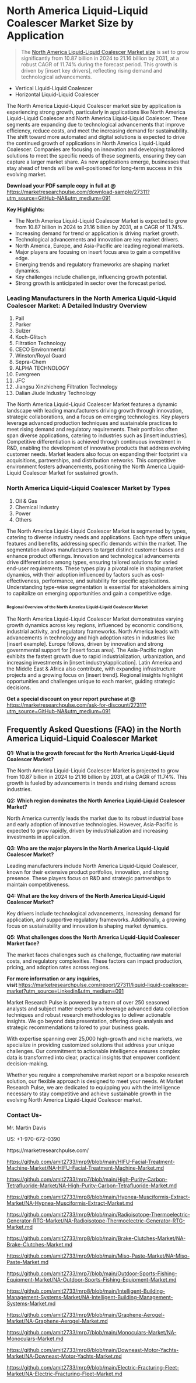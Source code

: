 <h1>North America Liquid-Liquid Coalescer Market&nbsp;Size by Application</h1><blockquote><p>The <a href="https://marketresearchpulse.com/download-sample/27311?utm_source=GitHub-NA&amp;utm_medium=091">North America Liquid-Liquid Coalescer Market size</a> is set to grow significantly from 10.87 billion in 2024 to 21.16 billion by 2031, at a robust CAGR of 11.74% during the forecast period. This growth is driven by [insert key drivers], reflecting rising demand and technological advancements.</p></blockquote><ul><li>Vertical Liquid-Liquid Coalescer<li> Horizontal Liquid-Liquid Coalescer</li></ul><p>The North America Liquid-Liquid Coalescer market size by application is experiencing strong growth, particularly in applications like North America Liquid-Liquid Coalescer and North America Liquid-Liquid Coalescer. These segments are expanding due to technological advancements that improve efficiency, reduce costs, and meet the increasing demand for sustainability. The shift toward more automated and digital solutions is expected to drive the continued growth of applications in North America Liquid-Liquid Coalescer. Companies are focusing on innovation and developing tailored solutions to meet the specific needs of these segments, ensuring they can capture a larger market share. As new applications emerge, businesses that stay ahead of trends will be well-positioned for long-term success in this evolving market.</p><p><strong>Download your PDF sample copy in full at @ </strong><a href="https://marketresearchpulse.com/download-sample/27311?utm_source=GitHub-NA&amp;utm_medium=091">https://marketresearchpulse.com/download-sample/27311?utm_source=GitHub-NA&amp;utm_medium=091</a></p><p><strong>Key Highlights: </strong></p><ul><li>The North America Liquid-Liquid Coalescer Market is expected to grow from 10.87 billion in 2024 to 21.16 billion by 2031, at a CAGR of 11.74%.</li><li>Increasing demand for trend or application is driving market growth.</li><li>Technological advancements and innovation are key market drivers.</li><li>North America, Europe, and Asia-Pacific are leading regional markets.</li><li>Major players are focusing on insert focus area to gain a competitive edge.</li><li>Emerging trends and regulatory frameworks are shaping market dynamics.</li><li>Key challenges include challenge, influencing growth potential.</li><li>Strong growth is anticipated in sector over the forecast period.</li></ul><h3>Leading Manufacturers in the North America Liquid-Liquid Coalescer Market: A Detailed Industry Overview</h3><ol><li>Pall</li><li>Parker</li><li>Sulzer</li><li>Koch-Glitsch</li><li>Filtration Technology</li><li>CECO Environmental</li><li>Winston/Royal Guard</li><li>Sepra-Chem</li><li>ALPHA TECHNOLOGY</li><li>Evergreen</li><li>JFC</li><li>Jiangsu Xinzhicheng Filtration Technology</li><li>Dalian Jiude Industry Technology</li></ol><div class="flex max-w-full flex-col flex-grow"><div class="min-h-8 text-message flex w-full flex-col items-end gap-2 whitespace-normal break-words [.text-message+&amp;]:mt-5" dir="auto" data-message-author-role="assistant" data-message-id="fd8432e4-4910-450d-b182-61b7bfb0a01f" data-message-model-slug="gpt-4o"><div class="flex w-full flex-col gap-1 empty:hidden first:pt-[3px]"><div class="markdown prose w-full break-words dark:prose-invert light"><p>The North America Liquid-Liquid Coalescer Market features a dynamic landscape with leading manufacturers driving growth through innovation, strategic collaborations, and a focus on emerging technologies. Key players leverage advanced production techniques and sustainable practices to meet rising demand and regulatory requirements. Their portfolios often span diverse applications, catering to industries such as [insert industries]. Competitive differentiation is achieved through continuous investment in R&amp;D, enabling the development of innovative products that address evolving customer needs. Market leaders also focus on expanding their footprint via acquisitions, partnerships, and distribution networks. This competitive environment fosters advancements, positioning the North America Liquid-Liquid Coalescer Market for sustained growth.</p></div></div></div></div><h3>North America Liquid-Liquid Coalescer Market by Types</h3><ol><li>Oil & Gas<li> Chemical Industry<li> Power<li> Others</li></ol><div class="flex max-w-full flex-col flex-grow"><div class="min-h-8 text-message flex w-full flex-col items-end gap-2 whitespace-normal break-words [.text-message+&amp;]:mt-5" dir="auto" data-message-author-role="assistant" data-message-id="084470be-0bb7-4664-bddf-5156b4f41249" data-message-model-slug="gpt-4o-mini"><div class="flex w-full flex-col gap-1 empty:hidden first:pt-[3px]"><div class="markdown prose w-full break-words dark:prose-invert light"><p>The North America Liquid-Liquid Coalescer Market is segmented by types, catering to diverse industry needs and applications. Each type offers unique features and benefits, addressing specific demands within the market. The segmentation allows manufacturers to target distinct customer bases and enhance product offerings. Innovation and technological advancements drive differentiation among types, ensuring tailored solutions for varied end-user requirements. These types play a pivotal role in shaping market dynamics, with their adoption influenced by factors such as cost-effectiveness, performance, and suitability for specific applications. Understanding type-wise segmentation is essential for stakeholders aiming to capitalize on emerging opportunities and gain a competitive edge.</p></div></div></div></div><h3><span style="font-size: 11px;">Regional Overview of the North America Liquid-Liquid Coalescer Market</span></h3><div class="flex max-w-full flex-col flex-grow"><div class="min-h-8 text-message flex w-full flex-col items-end gap-2 whitespace-normal break-words [.text-message+&amp;]:mt-5" dir="auto" data-message-author-role="assistant" data-message-id="e9038762-ce64-4e30-91c9-9bd413514231" data-message-model-slug="gpt-4o-mini"><div class="flex w-full flex-col gap-1 empty:hidden first:pt-[3px]"><div class="markdown prose w-full break-words dark:prose-invert light"><p>The North America Liquid-Liquid Coalescer Market demonstrates varying growth dynamics across key regions, influenced by economic conditions, industrial activity, and regulatory frameworks. North America leads with advancements in technology and high adoption rates in industries like [insert example]. Europe follows, driven by innovation and strong governmental support for [insert focus area]. The Asia-Pacific region exhibits the fastest growth due to rapid industrialization, urbanization, and increasing investments in [insert industry/application]. Latin America and the Middle East &amp; Africa also contribute, with expanding infrastructure projects and a growing focus on [insert trend]. Regional insights highlight opportunities and challenges unique to each market, guiding strategic decisions.</p></div></div></div></div><p><strong>Get a special discount on your report purchase at @ </strong><a href="https://marketresearchpulse.com/ask-for-discount/27311?utm_source=GitHub-NA&amp;utm_medium=091">https://marketresearchpulse.com/ask-for-discount/27311?utm_source=GitHub-NA&amp;utm_medium=091</a></p><h2>Frequently Asked Questions (FAQ) in the North America Liquid-Liquid Coalescer Market</h2><p><strong>Q1: What is the growth forecast for the North America Liquid-Liquid Coalescer Market?</strong></p><p>The North America Liquid-Liquid Coalescer Market is projected to grow from 10.87 billion in 2024 to 21.16 billion by 2031, at a CAGR of 11.74%. This growth is fueled by advancements in trends and rising demand across industries.</p><p><strong>Q2: Which region dominates the North America Liquid-Liquid Coalescer Market?</strong></p><p>North America currently leads the market due to its robust industrial base and early adoption of innovative technologies. However, Asia-Pacific is expected to grow rapidly, driven by industrialization and increasing investments in application.</p><p><strong>Q3: Who are the major players in the North America Liquid-Liquid Coalescer Market?</strong></p><p>Leading manufacturers include North America Liquid-Liquid Coalescer, known for their extensive product portfolios, innovation, and strong presence. These players focus on R&amp;D and strategic partnerships to maintain competitiveness.</p><p><strong>Q4: What are the key drivers of the North America Liquid-Liquid Coalescer Market?</strong></p><p>Key drivers include technological advancements, increasing demand for application, and supportive regulatory frameworks. Additionally, a growing focus on sustainability and innovation is shaping market dynamics.</p><p><strong>Q5: What challenges does the North America Liquid-Liquid Coalescer Market face?</strong></p><p>The market faces challenges such as challenge, fluctuating raw material costs, and regulatory complexities. These factors can impact production, pricing, and adoption rates across regions.</p><p><strong>For more information or any inquiries, visit&nbsp;</strong><a href="https://marketresearchpulse.com/report/27311/liquid-liquid-coalescer-market?utm_source=Linkedin&utm_medium=091">https://marketresearchpulse.com/report/27311/liquid-liquid-coalescer-market?utm_source=Linkedin&utm_medium=091</a></p><p>Market Research Pulse is powered by a team of over 250 seasoned analysts and subject matter experts who leverage advanced data collection techniques and robust research methodologies to deliver actionable insights. We go beyond data presentation, offering deep analysis and strategic recommendations tailored to your business goals.</p><p>With expertise spanning over 25,000 high-growth and niche markets, we specialize in providing customized solutions that address your unique challenges. Our commitment to actionable intelligence ensures complex data is transformed into clear, practical insights that empower confident decision-making.</p><p>Whether you require a comprehensive market report or a bespoke research solution, our flexible approach is designed to meet your needs. At Market Research Pulse, we are dedicated to equipping you with the intelligence necessary to stay competitive and achieve sustainable growth in the evolving North America Liquid-Liquid Coalescer market.</p><h3><strong>Contact Us-</strong></h3><p>Mr. Martin Davis</p><p>US: +1-970-672-0390</p><p>https://marketresearchpulse.com/</p><p><a href="https://github.com/amit2733/mrp9/blob/main/HIFU-Facial-Treatment-Machine-Market/NA-HIFU-Facial-Treatment-Machine-Market.md">https://github.com/amit2733/mrp9/blob/main/HIFU-Facial-Treatment-Machine-Market/NA-HIFU-Facial-Treatment-Machine-Market.md</a></p><p><a href="https://github.com/amit2733/mrp7/blob/main/High-Purity-Carbon-Tetrafluoride-Market/NA-High-Purity-Carbon-Tetrafluoride-Market.md">https://github.com/amit2733/mrp7/blob/main/High-Purity-Carbon-Tetrafluoride-Market/NA-High-Purity-Carbon-Tetrafluoride-Market.md</a></p><p><a href="https://github.com/amit2733/mrp8/blob/main/Hypnea-Musciformis-Extract-Market/NA-Hypnea-Musciformis-Extract-Market.md">https://github.com/amit2733/mrp8/blob/main/Hypnea-Musciformis-Extract-Market/NA-Hypnea-Musciformis-Extract-Market.md</a></p><p><a href="https://github.com/amit2733/mrp9/blob/main/Radioisotope-Thermoelectric-Generator-RTG-Market/NA-Radioisotope-Thermoelectric-Generator-RTG-Market.md">https://github.com/amit2733/mrp9/blob/main/Radioisotope-Thermoelectric-Generator-RTG-Market/NA-Radioisotope-Thermoelectric-Generator-RTG-Market.md</a></p><p><a href="https://github.com/amit2733/mrp8/blob/main/Brake-Clutches-Market/NA-Brake-Clutches-Market.md">https://github.com/amit2733/mrp8/blob/main/Brake-Clutches-Market/NA-Brake-Clutches-Market.md</a></p><p><a href="https://github.com/amit2733/mrp9/blob/main/Miso-Paste-Market/NA-Miso-Paste-Market.md">https://github.com/amit2733/mrp9/blob/main/Miso-Paste-Market/NA-Miso-Paste-Market.md</a></p><p><a href="https://github.com/amit2733/mrp7/blob/main/Outdoor-Sports-Fishing-Equipment-Market/NA-Outdoor-Sports-Fishing-Equipment-Market.md">https://github.com/amit2733/mrp7/blob/main/Outdoor-Sports-Fishing-Equipment-Market/NA-Outdoor-Sports-Fishing-Equipment-Market.md</a></p><p><a href="https://github.com/amit2733/mrp8/blob/main/Intelligent-Building-Management-Systems-Market/NA-Intelligent-Building-Management-Systems-Market.md">https://github.com/amit2733/mrp8/blob/main/Intelligent-Building-Management-Systems-Market/NA-Intelligent-Building-Management-Systems-Market.md</a></p><p><a href="https://github.com/amit2733/mrp9/blob/main/Graphene-Aerogel-Market/NA-Graphene-Aerogel-Market.md">https://github.com/amit2733/mrp9/blob/main/Graphene-Aerogel-Market/NA-Graphene-Aerogel-Market.md</a></p><p><a href="https://github.com/amit2733/mrp7/blob/main/Monoculars-Market/NA-Monoculars-Market.md">https://github.com/amit2733/mrp7/blob/main/Monoculars-Market/NA-Monoculars-Market.md</a></p><p><a href="https://github.com/amit2733/mrp8/blob/main/Downeast-Motor-Yachts-Market/NA-Downeast-Motor-Yachts-Market.md">https://github.com/amit2733/mrp8/blob/main/Downeast-Motor-Yachts-Market/NA-Downeast-Motor-Yachts-Market.md</a></p><p><a href="https://github.com/amit2733/mrp9/blob/main/Electric-Fracturing-Fleet-Market/NA-Electric-Fracturing-Fleet-Market.md">https://github.com/amit2733/mrp9/blob/main/Electric-Fracturing-Fleet-Market/NA-Electric-Fracturing-Fleet-Market.md</a></p>

